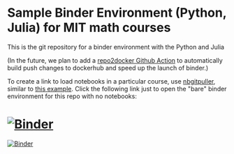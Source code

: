 # Sample Binder Environment (Python, Julia) for MIT math courses

This is the git repository for a binder environment with the Python and Julia

(In the future, we plan to add a [repo2docker Github Action](https://github.com/jupyterhub/repo2docker-action) to automatically build push changes to dockerhub and speed up the launch of binder.)

To create a link to load notebooks in a particular course, use [nbgitpuller](https://github.com/jupyterhub/nbgitpuller), similar to [this example](https://github.com/gvarnavi/binder-env_py-3.8_jl-1.6_wl-12.2).  Click the following link just to open the "bare" binder environment for this repo with no notebooks:

# [![Binder](https://mybinder.org/badge_logo.svg)](https://mybinder.org/v2/gh/mitmath/binder-env/main)
[![Binder](https://mybinder.org/badge_logo.svg)](https://mybinder.org/v2/gh/Evangeline-T/18.06-Fall-2017-binder-env/HEAD)
